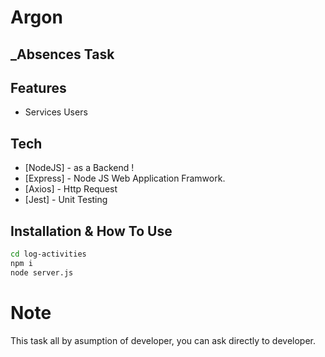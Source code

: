 # Argon
## _Absences Task

## Features
- Services Users

## Tech
- [NodeJS] - as a Backend !
- [Express] - Node JS Web Application Framwork.
- [Axios] - Http Request
- [Jest] - Unit Testing

## Installation & How To Use
```sh
cd log-activities
npm i
node server.js
```
# Note
This task all by asumption of developer, you can ask directly to developer.